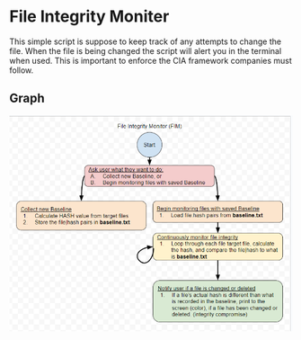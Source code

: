 # File Integrity Moniter
This simple script is suppose to  keep track of any attempts to change the file. When the file is being changed the script will alert you in the terminal when used. This is important to enforce the CIA framework companies must follow. 

## Graph

![picture](https://github.com/ShihabIslam789/FIM-software/blob/main/Pictures/Chart.png)